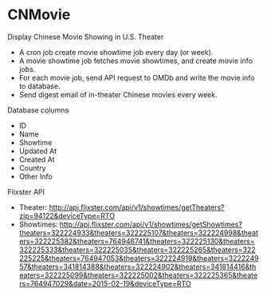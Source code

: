 # CNMovie

Display Chinese Movie Showing in U.S. Theater
- A cron job create movie showtime job every day (or week).
- A movie showtime job fetches movie showtimes, and create movie info jobs.
- For each movie job, send API request to OMDb and write the movie info to database.
- Send digest email of in-theater Chinese movies every week.

Database columns
- ID
- Name
- Showtime
- Updated At
- Created At
- Country
- Other Info

Flixster API
- Theater: http://api.flixster.com/api/v1/showtimes/getTheaters?zip=94122&deviceType=RTO
- Showtimes: http://api.flixster.com/api/v1/showtimes/getShowtimes?theaters=322224933&theaters=322225107&theaters=322224998&theaters=322225382&theaters=764946741&theaters=322225130&theaters=322225333&theaters=322225035&theaters=322225265&theaters=322225225&theaters=764947053&theaters=322224919&theaters=322224957&theaters=341814388&theaters=322224902&theaters=341814416&theaters=322225099&theaters=322225002&theaters=322225365&theaters=764947029&date=2015-02-19&deviceType=RTO
